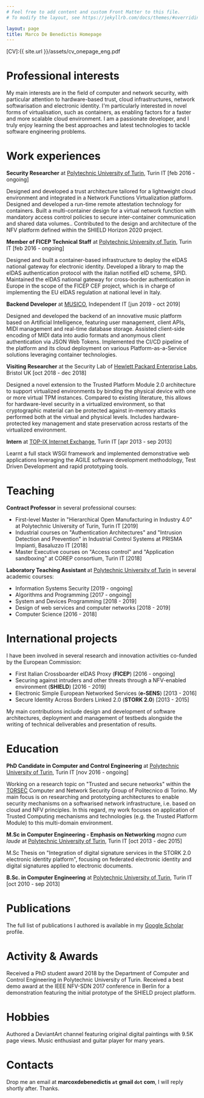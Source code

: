 ```yaml
---
# Feel free to add content and custom Front Matter to this file.
# To modify the layout, see https://jekyllrb.com/docs/themes/#overriding-theme-defaults

layout: page
title: Marco De Benedictis Homepage
---
```


[CV]:{{ site.url }}/assets/cv_onepage_eng.pdf

# Professional interests

My main interests are in the field of computer and network security, with particular attention to hardware-based trust, cloud infrastructures, network softwarisation and electronic identity. I'm particularly interested in novel forms of virtualisation, such as containers, as enabling factors for a faster and more scalable cloud environment. I am a passionate developer, and I truly enjoy learning the best approaches and latest technologies to tackle software engineering problems.

# Work experiences

**Security Researcher** at [Polytechnic University of Turin](https://www.polito.it/), Turin IT [feb 2016 - ongoing]

Designed and developed a trust architecture tailored for a lightweight cloud environment and integrated in a Network Functions Virtualization platform. Designed and developed a run-time remote attestation technology for containers. Built a multi-container design for a virtual network function with mandatory access control policies to secure inter-container communication and shared data volumes.. Contributed to the design and architecture of the NFV platform defined within the SHIELD Horizon 2020 project.

**Member of FICEP Technical Staff** at [Polytechnic University of Turin](https://www.polito.it/), Turin IT [feb 2016 - ongoing]

Designed and built a container-based infrastructure to deploy the eIDAS national gateway for electronic identity. Developed a library to map the eIDAS authentication protocol with the italian notified eID scheme, SPID. Maintained the eIDAS national gateway for cross-border authentication in Europe in the scope of the FICEP CEF project, which is in charge of implementing the EU eIDAS regulation at national level in Italy.

**Backend Developer** at [MUSICO](https://www.musi-co.com/), Independent IT [jun 2019 - oct 2019]

Designed and developed the backend of an innovative music platform based on Artificial Intelligence, featuring user management, client APIs, MIDI management and real-time database storage. Assisted client-side encoding of MIDI data into audio formats and anonymous client authentication via JSON Web Tokens. Implemented the CI/CD pipeline of the platform and its cloud deployment on various Platform-as-a-Service solutions leveraging container technologies.

**Visiting Researcher** at the Security Lab of [Hewlett Packard Enterprise Labs](https://www.labs.hpe.com/), Bristol UK [oct 2018 - dec 2018]

Designed a novel extension to the Trusted Platform Module 2.0 architecture to support virtualized environments by binding the physical device with one or more virtual TPM instances. Compared to existing literature, this allows for hardware-level security in a virtualized environment, so that cryptographic material can be protected against in-memory attacks performed both at the virtual and physical levels. Includes hardware-protected key management and state preservation across restarts of the virtualized environment.

**Intern** at [TOP-IX Internet Exchange](https://www.top-ix.org/it/home/), Turin IT [apr 2013 - sep 2013]

Learnt a full stack WSGI framework and implemented demonstrative web applications leveraging the AGILE software development methodology, Test Driven Development and rapid prototyping tools.

# Teaching

**Contract Professor** in several professional courses:

- First-level Master in "Hierarchical Open Manufacturing in Industry 4.0" at Polytechnic University of Turin, Turin IT [2019]
- Industrial courses on "Authentication Architectures" and "Intrusion Detection and Prevention" in Industrial Control Systems at PRISMA Impianti, Basaluzzo IT [2018]
- Master Executive courses on "Access control" and "Application sandboxing" at COREP consortium, Turin IT [2018]

**Laboratory Teaching Assistant** at [Polytechnic University of Turin](https://www.polito.it/) in several academic courses:

- Information Systems Security [2019 - ongoing]
- Algorithms and Programming [2017 - ongoing]
- System and Devices Programming [2018 - 2019]
- Design of web services and computer networks [2018 - 2019]
- Computer Science [2016 - 2018]

# International projects

I have been involved in several research and innovation activities co-funded by the European Commission:

- First Italian Crossboarder eIDAS Proxy (**FICEP**) [2016 - ongoing]
- Securing against intruders and other threats through a NFV-enabled environment (**SHIELD**) [2016 - 2019]
- Electronic Simple European Networked Services (**e-SENS**) [2013 - 2016]
- Secure Identity Across Borders Linked 2.0 (**STORK 2.0**) [2013 - 2015]

My main contributions include design and development of software architectures, deployment and management of testbeds alongside the writing of technical deliverables and presentation of results.

# Education

**PhD Candidate in Computer and Control Engineering** at [Polytechnic University of Turin](http://www.phd-dauin.polito.it/), Turin IT [nov 2016 - ongoing]

Working on a research topic on "Trusted and secure networks" within the [TORSEC](https://security.polito.it) Computer and Network Security Group of Politecnico di Torino. My main focus is on researching and prototyping architectures to enable security mechanisms on a softwarised network infrastructure, i.e. based on cloud and NFV principles. In this regard, my work focuses on application of Trusted Computing mechanisms and technologies (e.g. the Trusted Platform Module) to this multi-domain environment.

**M.Sc in Computer Engineering - Emphasis on Networking** *magna cum laude* at [Polytechnic University of Turin](https://www.polito.it), Turin IT [oct 2013 - dec 2015]

M.Sc Thesis on "Integration of digital signature services in the STORK 2.0 electronic identity platform", focusing on federated electronic identity and digital signatures applied to electronic documents.

**B.Sc. in Computer Engineering** at [Polytechnic University of Turin](https://www.polito.it), Turin IT [oct 2010 - sep 2013]

# Publications

The full list of publications I authored is available in my [Google Scholar](https://scholar.google.it/citations?user=3dBGZkkAAAAJ) profile.

# Activity & Awards

Received a PhD student award 2018 by the Department of Computer and Control Engineering in Polytechnic University of Turin. Received a best demo award at the IEEE NFV-SDN 2017 conference in Berlin for a demonstration featuring the initial prototype of the SHIELD project platform.

# Hobbies

Authored a DeviantArt channel featuring original digital paintings with 9.5K page views. Music enthusiast and guitar player for many years.

# Contacts

Drop me an email at **marcoxdebenedictis <code>at</code> gmail <code>dot</code> com**, I will reply shortly after. Thanks.
